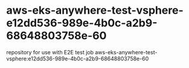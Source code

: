# aws-eks-anywhere-test-vsphere-e12dd536-989e-4b0c-a2b9-68648803758e-60
repository for use with E2E test job aws-eks-anywhere-test-vsphere:e12dd536-989e-4b0c-a2b9-68648803758e-60
